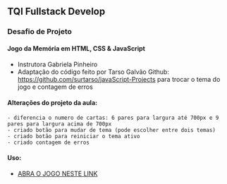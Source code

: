 ## TQI Fullstack Develop

### Desafio de Projeto
#### Jogo da Memória em HTML, CSS & JavaScript

- Instrutora Gabriela Pinheiro
- Adaptação do código feito por 
Tarso Galvão Github: https://github.com/surtarso/javaScript-Projects
para trocar o tema do jogo e contagem de erros

#### Alterações do projeto da aula:
    - diferencia o numero de cartas: 6 pares para largura até 700px e 9 pares para largura acima de 700px
    - criado botão para mudar de tema (pode escolher entre dois temas)
    - criado botão para reiniciar o tema ativo
    - criado contagem de erros

#### Uso:
- [ABRA O JOGO NESTE LINK](https://angelitasantos.github.io/dio-tqi-javascript-jogo-memoria/)